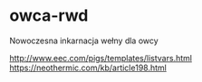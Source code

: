 # owca-rwd
Nowoczesna inkarnacja wełny dla owcy

http://www.eec.com/pigs/templates/listvars.html
https://neothermic.com/kb/article198.html
